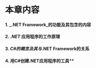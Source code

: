 

# **本章内容**

#### 1. _.NET Framework_的功能及其包含的内容
#### 2. _.NET_ 应用程序的工作原理
#### 3. _C#的概念及其与_.NET Framework的关系
#### 4. 用C#创建.NET应用程序的工具**
